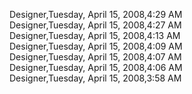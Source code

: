﻿Designer,Tuesday, April 15, 2008,4:29 AM  Designer,Tuesday, April 15, 2008,4:27 AM  Designer,Tuesday, April 15, 2008,4:13 AM  Designer,Tuesday, April 15, 2008,4:09 AM  Designer,Tuesday, April 15, 2008,4:07 AM  Designer,Tuesday, April 15, 2008,4:06 AM  Designer,Tuesday, April 15, 2008,3:58 AM